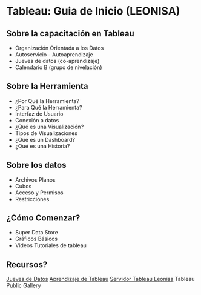 # Tableau: Guia de Inicio (LEONISA)

## Sobre la capacitación en Tableau

* Organización Orientada a los Datos
* Autoservicio - Autoaprendizaje
* Jueves de datos (co-aprendizaje)
* Calendario B (grupo de nivelación)

## Sobre la Herramienta

* ¿Por Qué la Herramienta?
* ¿Para Qué la Herramienta?
* Interfaz de Usuario
* Conexión a datos
* ¿Qué es una Visualización?
* Tipos de Visualizaciones
* ¿Qué es un Dashboard?
* ¿Qué es una Historia?

## Sobre los datos

* Archivos Planos
* Cubos
* Acceso y Permisos
* Restricciones

## ¿Cómo Comenzar?

* Super Data Store
* Gráficos Básicos
* Videos Tutoriales de tableau

## Recursos?

[Jueves de Datos](Datathursdays.github.io)
[Aprendizaje de Tableau](https://www.tableau.com/es-es/learn)
[Servidor Tableau Leonisa](srvleobi.leonisa.com:8000)
Tableau Public Gallery
